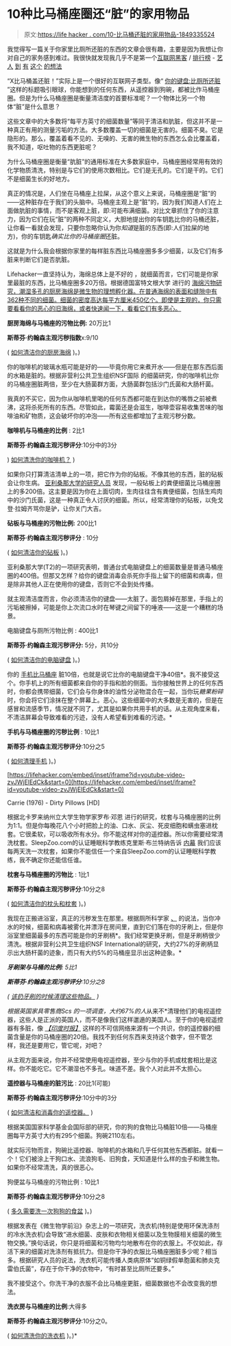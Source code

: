 # 10种比马桶座圈还“脏”的家用物品

> 原文:[https://life hacker . com/10-比马桶还脏的家用物品-1849335524](https://lifehacker.com/10-household-objects-that-are-dirtier-than-a-toilet-sea-1849335524)

我觉得写一篇关于你家里比厕所还脏的东西的文章会很有趣，主要是因为我想让你对自己的家务感到难过。我很快就发现我几乎不是第一个[互联网](https://www.readersdigest.ca/home-garden/cleaning/items-dirtier-than-a-toilet-seat/)[黑客](https://www.goodhousekeeping.com/home/cleaning/g3553/things-dirtier-than-a-toilet-seat/) / [排行榜](https://www.thehealthy.com/home/germs-toilet-seat/) - [艺人](https://www.businessinsider.com/things-that-are-dirtier-than-your-toilet-seat-2015-5) [到](https://www.goliath.com/random/10-things-dirtier-than-a-toilet-seat/) [有](https://www.thespruce.com/things-dirtier-than-a-toilet-4684442) [这个](https://www.initial.com/sg/blog/10-everyday-items-dirtier-toilet-bowl) [的想法](https://www.thedailymeal.com/healthy-eating/these-15-kitchen-items-are-dirtier-your-toilet-seat-slideshow) 

“X比马桶盖还脏！”实际上是一个很好的互联网子类型。像“ [你的键盘:比厕所还脏](https://abcnews.go.com/Health/Germs/story?id=4774746&page=1) ”这样的标题吸引眼球，你能想到的任何东西，从遥控器到狗碗，都被比作马桶座圈。但是为什么马桶座圈是衡量清洁度的首要标准呢？一个物体比另一个物体“脏”是什么意思？

这些文章中的大多数将“每平方英寸的细菌数量”等同于清洁和肮脏，但这并不是一种真正有用的测量污垢的方法。大多数覆盖一切的细菌是无害的。细菌不臭。它是隐形的。那么，覆盖着看不见的、无嗅的、无害的微生物的东西怎么会比覆盖着，我不知道，呕吐物的东西更脏呢？

为什么马桶座圈是衡量“肮脏”的通用标准在大多数家庭中，马桶座圈经常用有效的化学物质清洗，特别是与它们的使用次数相比。它们是无孔的。它们是干的。它们不是细菌生长的好地方。

真正的情况是，人们坐在马桶座上拉屎，从这个意义上来说，马桶座圈是“脏”的——这种脏存在于我们的头脑中。马桶座主观上是“脏”的，因为我们知道人们在上面做肮脏的事情，而不是客观上脏，即:可能布满细菌。对比文章抓住了你的注意力，因为它们在玩“脏”的两种不同定义，大胆地提出你的车钥匙比你的马桶还脏，让你看一看就会发现，只要你忽略你认为你*知道*是脏的东西(即:人们拉屎的地方)，你的车钥匙*确实比你的马桶座圈*还脏。

这就是为什么我会根据你家里的每样脏东西比马桶座圈多多少细菌，以及它们有多脏来判断它们是否肮脏。

Lifehacker一直坚持认为，海绵总体上是不好的 ，就细菌而言，它们可能是你家里最脏的东西，比马桶座圈多20万倍。根据德国富特文根大学 进行的 [海绵污物研究，潮湿多孔的厨房海绵是微生物的理想孵化器。在普通海绵的表面和缝隙中有362种不同的细菌。细菌的密度高达每平方厘米450亿个。即使是主观的，你只需要看看你的恶心的旧海绵，或者快速闻一下，看看它们有多恶心。](https://www.nature.com/articles/s41598-017-06055-9)

**厨房海绵与马桶座的污物比例:** 20万比1

**斯蒂芬·约翰森主观污秽指数**x:9/10

( [如何清洁你的厨房海绵](https://lifehacker.com/how-to-properly-clean-your-gross-kitchen-sponge-1797591700) )。)

你的咖啡机的玻璃水瓶可能是好的——毕竟你用它来煮开水——但是在那东西后面的水箱是脏的。根据非营利公共卫生组织NSF国际 的细菌研究，你的咖啡机比你的马桶座圈脏两倍，至少在大肠菌群方面，大肠菌群包括沙门氏菌和大肠杆菌。

我真的不买它，因为你从咖啡机里喝的任何东西都可能在到达你的嘴唇之前被煮沸，这将杀死所有的东西。尽管如此，霉菌还是会滋生，咖啡壶容易收集苦味的咖啡油和矿物质，这会破坏你的冲泡——所有这些都增加了主观污秽分数。

**咖啡机与马桶座的比例** : 2比1

**斯蒂芬·约翰森主观污秽评分**:10分中的3分

) [如何清洗你的咖啡机？](https://lifehacker.com/deep-clean-your-auto-drip-coffee-maker-in-three-easy-st-1788638770) )

如果你只打算清洁清单上的一项，把它作为你的砧板。不像其他的东西，脏的砧板会让你生病。 [亚利桑那大学的研究人员](https://www.today.com/health/your-kitchen-dirtier-toilet-seat-869333) 发现，一般砧板上的粪便细菌比马桶座圈上的多200倍。这主要是因为你在上面切肉，生肉往往含有粪便细菌，包括生鸡肉中的沙门氏菌，这是一种真正令人讨厌的细菌。所以，经常清理你的砧板，以免戈登·拉姆齐骂你是驴，让你关门大吉。

**砧板与马桶座的污物比例:** 200比1

**斯蒂芬·约翰森主观污秽评分** : 10分

( [如何清洁你的砧板](https://lifehacker.com/how-to-choose-clean-and-care-for-your-cutting-boards-1791310576) )。)

亚利桑那大学(T2)的一项研究表明，普通台式电脑键盘上的细菌数量是普通马桶座圈的400倍。但那又怎样？给你的键盘消毒会杀死你手指上留下的细菌和病毒，但是除非其他人正在使用你的键盘，否则它不会到处传播。

就主观清洁度而言，你必须清洁你的键盘——太脏了。面包屑掉在那里，手指上的污垢被擦掉，可能是你上次流口水时在琴键之间留下的唾液——这是一个糟糕的场景。

电脑键盘与厕所污物比例 : 400比1

**斯蒂芬·约翰森主观污秽评分:** 5分，共10分

( [如何清洁你的电脑键盘](https://lifehacker.com/clean-your-keyboard-top-to-bottom-with-a-few-household-5807118) )。)

你的 [手机比马桶座](https://time.com/4908654/cell-phone-bacteria/) 脏10倍，也就是说它比你的电脑键盘干净40倍*。我不接受这个。你手机上的所有细菌都来自你的手指和脸的侧面。当你接触世界上的任何东西时，你都会携带细菌，它们会与你身体的油性分泌物混合在一起，当你玩*糖果粉碎*时，你会将它们涂抹在整个屏幕上。恶心。这些细菌中的大多数是无害的，但是在感冒和流感季节，情况就不同了，尤其是如果你共用手机的话。从主观角度来看，不清洁屏幕会导致难看的污迹，没有人希望看到难看的污迹。* 

**手机与马桶座圈的污秽比例** : 10比1

**斯蒂芬·约翰森主观污秽评分**:10分之5

( [如何清理手机](https://lifehacker.com/clean-your-phone-right-now-1832426763) )。)

 [https://lifehacker.com/embed/inset/iframe?id=youtube-video-zvJWjElEdCk&start=0](https://lifehacker.com/embed/inset/iframe?id=youtube-video-zvJWjElEdCk&start=0)

<figcaption class="sc-1ptbguh-0 hxeMec caption">Carrie (1976) - Dirty Pillows [HD]</figcaption> 

根据北卡罗来纳州立大学生物学家罗布·邓恩 进行的研究，枕套与马桶座圈的比例为1:1。但是你每晚花八个小时把脸上的油、口水、灰尘、死皮细胞和螨虫塞进枕套。它很柔软，可以吸收所有水分。你不能这样对你的遥控器。所以你需要经常清洗枕套。SleepZoo.com的认证睡眠科学教练克里斯·布兰特纳告诉 [内幕](https://www.insider.com/reaasons-to-change-your-pillowcase-2018-8) 我们应该每两天洗一次枕套，如果你不能信任一个来自SleepZoo.com的认证睡眠科学教练，我不确定你还能信任谁。 

**枕套与马桶座圈的污物比** : 1比1

**斯蒂芬·约翰森主观污秽评分**:10分之8

( [如何清洁你的枕头和枕套](https://lifehacker.com/properly-launder-your-pillows-5315749) )。)

我现在正搬进浴室，真正的污秽发生在那里。根据厕所科学家 [、](https://www.ncbi.nlm.nih.gov/pmc/articles/PMC187159/) 的说法，当你冲水的时候，细菌和病毒被雾化并漂浮在房间里，直到它们落在你的牙刷上，但是你浴室里细菌最多的东西可能是你的牙刷柄*。我们经常更换牙刷，但是牙刷柄很少清洗。根据非营利公共卫生组织NSF International的研究，大约27%的牙刷柄显示出大肠杆菌的迹象，而只有大约5%的马桶座显示出这种迹象。* 

***牙刷架与马桶的比例:** 5比1*

***斯蒂芬·约翰森主观污秽评分**:10分之8*

*( [该扔牙刷的时候清理这些物品。](https://lifehacker.com/clean-these-items-when-its-time-to-throw-out-your-tooth-1846432569) )*

 *根据英国家具零售商Scs 的一项调查，大约67%的人*从来不*清理他们的电视遥控器，这些人是正派的英国人，而不是像我们这样邋遢的美国人。至于你的电视遥控器有多脏，像 [*【印度时报】*](https://timesofindia.indiatimes.com/home/science/your-tv-remote-could-be-20-times-dirtier-than-your-toilet-study/articleshow/74218337.cms) 这样的不可信网络来源有一个共识，你的遥控器的细菌含量是你的马桶座圈的20倍。我找不到任何东西来支持这个数字，但不管怎样，我还是要用它，管它呢，对吧？

从主观方面来说，你并不经常使用电视遥控器，至少与你的手机或枕套相比是这样。你不能吃它。它不潮湿也不多孔。味道不差。我个人对此并不太担心。

**遥控器与马桶座的脏污比** : 20比1(可能)

**斯蒂芬·约翰森主观污秽评分**:10分中的3分

( [如何清洁和消毒你的遥控器。](https://lifehacker.com/sanitize-or-quarantine-your-hotel-rooms-tv-remote-befo-1608861488) )

根据美国国家科学基金会国际部的研究，你的狗的食物比马桶脏10倍——马桶座圈每平方英寸大约有295个细菌。狗碗2110左右。

就实际污物而言，狗碗比遥控器、咖啡机的水箱和几乎任何其他东西都脏。就看一个！它们被涂上干狗口水、流浪狗毛、旧狗食，天知道是什么样的虫子和微生物。如果你不经常清洗，真的很恶心。

狗便盆与马桶座的污物比例 : 10比1

**斯蒂芬·约翰森主观污秽评分**:10分之8

( [多久需要洗一次狗狗的食盆](https://lifehacker.com/how-often-you-need-to-wash-your-dogs-food-bowl-1848793312) )。)

根据发表在《微生物学前沿》杂志上的一项研究，洗衣机(特别是使用环保洗涤剂的冷水洗衣机)会导致“进水细菌、皮肤和衣物相关细菌以及生物膜相关细菌的微生物交换。”换句话说，你只是将细菌和污物均匀地散布在你的衣服上。不仅如此，存活下来的细菌对洗涤剂有抵抗力。但是你干净的衣服比马桶座圈脏多少呢？相当多。根据研究人员的说法，洗衣机可能传播人类病原体“如铜绿假单胞菌和肺炎克雷伯氏菌”，存在于你干净的衣物中，“有时甚至比厕所还要多。”

我不接受这个。你洗干净的衣服不会比马桶座更脏，细菌数据也不会改变我的想法。

**洗衣房与马桶座的比例**:大得多

**斯蒂芬·约翰森主观污秽评分**:10分之0。

( [如何清洗你的洗衣机](https://lifehacker.com/clean-your-washing-machine-to-keep-clothes-fresh-5986432) )。)*